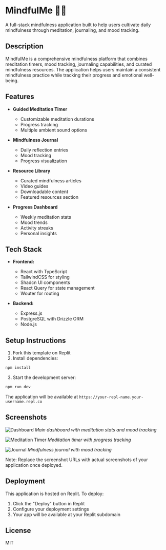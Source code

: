 
# MindfulMe 🧘‍♀️

A full-stack mindfulness application built to help users cultivate daily mindfulness through meditation, journaling, and mood tracking.

## Description

MindfulMe is a comprehensive mindfulness platform that combines meditation timers, mood tracking, journaling capabilities, and curated mindfulness resources. The application helps users maintain a consistent mindfulness practice while tracking their progress and emotional well-being.

## Features

- **Guided Meditation Timer** 
  - Customizable meditation durations
  - Progress tracking
  - Multiple ambient sound options

- **Mindfulness Journal**
  - Daily reflection entries
  - Mood tracking
  - Progress visualization

- **Resource Library**
  - Curated mindfulness articles
  - Video guides
  - Downloadable content
  - Featured resources section

- **Progress Dashboard**
  - Weekly meditation stats
  - Mood trends
  - Activity streaks
  - Personal insights

## Tech Stack

- **Frontend:**
  - React with TypeScript
  - TailwindCSS for styling
  - Shadcn UI components
  - React Query for state management
  - Wouter for routing

- **Backend:**
  - Express.js
  - PostgreSQL with Drizzle ORM
  - Node.js

## Setup Instructions

1. Fork this template on Replit
2. Install dependencies:
```bash
npm install
```
3. Start the development server:
```bash
npm run dev
```

The application will be available at `https://your-repl-name.your-username.repl.co`

## Screenshots

![Dashboard](https://raw.githubusercontent.com/yourusername/mindfulme/main/screenshots/dashboard.png)
*Main dashboard with meditation stats and mood tracking*

![Meditation Timer](https://raw.githubusercontent.com/yourusername/mindfulme/main/screenshots/meditation.png)
*Meditation timer with progress tracking*

![Journal](https://raw.githubusercontent.com/yourusername/mindfulme/main/screenshots/journal.png)
*Mindfulness journal with mood tracking*

Note: Replace the screenshot URLs with actual screenshots of your application once deployed.

## Deployment

This application is hosted on Replit. To deploy:

1. Click the "Deploy" button in Replit
2. Configure your deployment settings
3. Your app will be available at your Replit subdomain

## License

MIT
